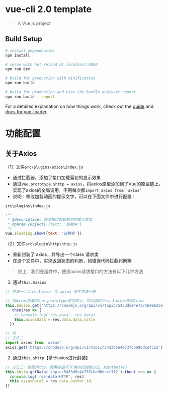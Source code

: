 # vue-cli 2.0 template

> A Vue.js project

## Build Setup

``` bash
# install dependencies
npm install

# serve with hot reload at localhost:8080
npm run dev

# build for production with minification
npm run build

# build for production and view the bundle analyzer report
npm run build --report
```

For a detailed explanation on how things work, check out the [guide](http://vuejs-templates.github.io/webpack/) and [docs for vue-loader](http://vuejs.github.io/vue-loader).

# 功能配置



## 关于Axios

（1）文件`src\plugins\axios\index.js`

- 通过拦截器，添加了接口加载菊花的显示效果
- 通过`Vue.prototype.$http = axios`，将axios原型添加到了Vue的原型链上，实现了axios的全局调用，不用每次都`import axios from ‘axios’`
- 说明：修改加载动画的提示文字，可以在下面文件中进行配置：

`src\plugins\index.js`

```js
/**
 * @description: 修改接口加载菊花的提示文本
 * @param {Object} {text: '加载中'}
 */
Vue.$loading.show({text: '请稍等'})
```

（2）文件`src\plugin\http\http.js`

- 重新封装了 axios，并导出一个class 请求类
- 在这个文件中，实现返回状态的判断，如错误代码拦截判断等

> 综上：我们在组件中，使用axios请求接口的方法有以下几种方法

1. 通过`this.$axios`

```js
// 方法一：this.$axios 与 axios 原生方法一样

// 将Axios挂载到vue.prototype原型链上，可以通过this.$axios使用Axios
this.$axios.get('https://cnodejs.org/api/v1/topic/5433d5e4e737cbe96dcef312')
  .then(res => {
    // console.log('res-data', res.data)
    this.axiosData = res.data.data.title
  })

// 同
// 方法二
import axios from 'axios'
axios.get('https://cnodejs.org/api/v1/topic/5433d5e4e737cbe96dcef312').then(res => {console.log(res)})
```

2. 通过`this.$http`【基于axios进行封装】

```js
// 方法三：使用$http，调用的是HTTP类内的封装方法，如getData()
this.$http.getData('topic/5433d5e4e737cbe96dcef312').then( res => { 
  console.log('res-data-HTTP', res)
  this.axiosData3 = res.data.author_id
})
```

